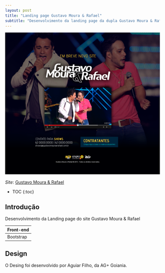 ```yaml
---
layout: post
title: "Landing page Gustavo Moura & Rafael"
subtitle: "Desenvolvimento da landing page da dupla Gustavo Moura & Rafael."
---
```


![Gustavo Moura & Rafael](/images/projects/gmourarafael/land-gmourarafael.png)

*Site*: [Gustavo Moura & Rafael](http://gustavomouraerafael.com.br)

* TOC
{:toc}

## Introdução

Desenvolvimento da Landing page do site Gustavo Moura & Rafael

| Front-end     |
|---------------|
| Bootstrap|

## Design

O Desing foi desenvolvido por Aguiar Filho, da AG+ Goiania.
